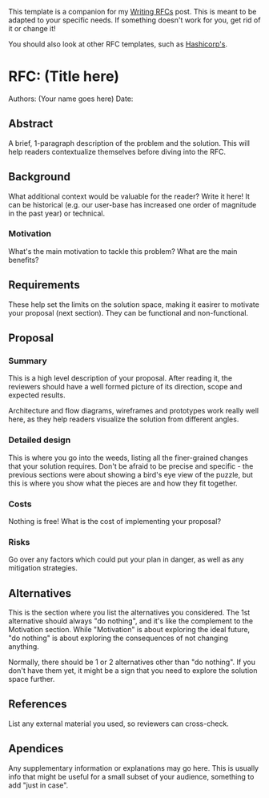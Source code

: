 This template is a companion for my [Writing RFCs](https://0x5d.github.io/posts/rfcs/) post. This is meant to be adapted to your specific needs. If something doesn't work for you, get rid of it or change it!

You should also look at other RFC templates, such as [Hashicorp's](https://works.hashicorp.com/articles/rfc-template).

# RFC: (Title here)

Authors: (Your name goes here)
Date:

## Abstract
A brief, 1-paragraph description of the problem and the solution. This will help readers contextualize themselves before diving into the RFC. 

## Background
What additional context would be valuable for the reader? Write it here! It can be historical (e.g. our user-base has increased one order of magnitude in the past year) or technical.

### Motivation
What's the main motivation to tackle this problem? What are the main benefits?

## Requirements
These help set the limits on the solution space, making it easirer to motivate your proposal (next section). They can be functional and non-functional.

## Proposal

### Summary
This is a high level description of your proposal. After reading it, the reviewers should have a well formed picture of its direction, scope and expected results.

Architecture and flow diagrams, wireframes and prototypes work really well here, as they help readers visualize the solution from different angles.

### Detailed design
This is where you go into the weeds, listing all the finer-grained changes that your solution requires. Don't be afraid to be precise and specific - the previous sections were about showing a bird's eye view of the puzzle, but this is where you show what the pieces are and how they fit together.

### Costs
Nothing is free! What is the cost of implementing your proposal?

### Risks
Go over any factors which could put your plan in danger, as well as any mitigation strategies.

## Alternatives

This is the section where you list the alternatives you considered. The 1st alternative should always "do nothing", and it's like the complement to the Motivation section. While "Motivation" is about exploring the ideal future, "do nothing" is about exploring the consequences of not changing anything.

Normally, there should be 1 or 2 alternatives other than "do nothing". If you don't have them yet, it might be a sign that you need to explore the solution space further.

## References

List any external material you used, so reviewers can cross-check.

## Apendices

Any supplementary information or explanations may go here. This is usually info that might be useful for a small subset of your audience, something to add "just in case".
